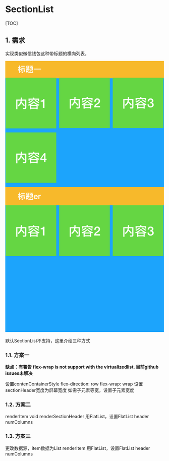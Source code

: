 # SectionList

[TOC]

## 1. 需求

实现类似微信钱包这种带标题的横向列表，

![SectionList布局描述](SectionList布局描述.png)

默认SectionList不支持，这里介绍三种方式

### 1.1. 方案一

**缺点：有警告 flex-wrap is not support with the virtualizedlist. 目前github issues未解决**

设置contenContainerStyle flex-direction: row flex-wrap: wrap
设置sectionHeader宽度为屏幕宽度
如需子元素等宽，设置子元素宽度

### 1.2. 方案二

renderItem void
renderSectionHeader 用FlatList，设置FlatList header numColumns

### 1.3. 方案三

更改数据源，item数据为List
renderItem 用FlatList，设置FlatList header numColumns